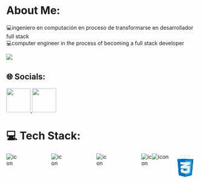 #  About Me:
💻ingeniero en computación en proceso de transformarse en desarrollador full stack  
💻computer engineer in the process of becoming a full stack developer 

[![](https://visitcount.itsvg.in/api?id=EvananSemprun&label=Profile%20Views&icon=9&pretty=false)](https://visitcount.itsvg.in)
## 🌐 Socials:
<p >
  <a href="https://instagram.com/evanan_s21">
    <img style="width: 64px; height: 64px; margin-right: 0px; margin-bottom: 0px;" src="https://cliply.co/wp-content/uploads/2019/07/371907300_INSTAGRAM_ICON_TRANSPARENT_400.gif" />
  </a>
   <a href="#">
    <img style="width: 64px; height: 64px; margin-right: 0px; margin-bottom: 0px;" src="https://cliply.co/wp-content/uploads/2021/08/372108630_DISCORD_LOGO_400.gif" />
  </a>
</p>

# 💻 Tech Stack:
<div style="display: flex;">
  
  <img src="https://techstack-generator.vercel.app/js-icon.svg](https://www.google.com/url?sa=i&url=https%3A%2F%2Ficonduck.com%2Ficons%2F163333%2Fhtml-5&psig=AOvVaw3I_Xxivs_-uQ9mvhmFBc4L&ust=1729005185515000&source=images&cd=vfe&opi=89978449&ved=0CBQQjRxqFwoTCJjJv7CUjokDFQAAAAAdAAAAABAT)" alt="icon" width="64" style="width: 64px; height: 64px; margin-right: 91px; margin-bottom: 0px;" />
  <img src="https://techstack-generator.vercel.app/ts-icon.svg" alt="icon" width="64" style="width: 64px; height: 64px; margin-right: 91px; margin-bottom: 0px;" />
  <img src="https://techstack-generator.vercel.app/sass-icon.svg" alt="icon" width="64" style="width: 64px; height: 64px; margin-right: 91px; margin-bottom: 0px;" />
  <img src="https://techstack-generator.vercel.app/react-icon.svg" alt="icon" width="64" style="width: 64px; height: 64px; margin-right: 0px; margin-bottom: 0px;" />
  
  <img src="https://media4.giphy.com/media/l3vRfNA1p0rvhMSvS/giphy.gif" alt="icon" width="64" style="width: 150px; height: 64px; margin-right: 0px; margin-bottom: 0px;" />
  
  <img src="https://raw.githubusercontent.com/Zenfection/Image/master/2021/06/08-15-57-53-68747470733a2f2f6d65646961302e67697068792e636f6d2f6d656469612f667345615a6c644e43384131504a336d77702f736f757263652e676966.gif" alt="icon" width="64" style="width: 100px; height: 64px; margin-right: 0px; margin-bottom: 0px;" />

</div>
